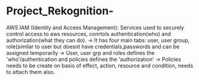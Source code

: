 # Project_Rekognition-
AWS IAM (Identity and Access Management): Services used to securely control access to aws resources, conrtols authentication(who) and authorization(what they can do).
                                        -> It has four main tabs: user, user group, role(similar to user but doesnt have credentials,passwords and can be assigned                                                temporarily
                                        -> User, user grp and roles defines the 'who'/authentication and policies defines the 'authorization'
                                        -> Policies needs to be create on basis of effect, action, resource and condition, needs to attach them also.
